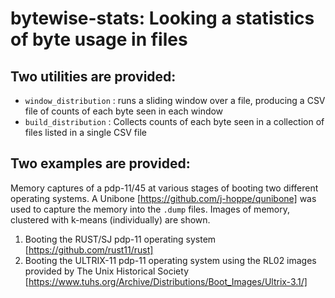 # bytewise-stats: Looking a statistics of byte usage in files

## Two utilities are provided:
* `window_distribution` : runs a sliding window over a file, producing a CSV file of counts of each byte seen in each window
* `build_distribution` : Collects counts of each byte seen in a collection of files listed in a single CSV file

## Two examples are provided:

Memory captures of a pdp-11/45 at various stages of booting two different operating systems.  A Unibone [https://github.com/j-hoppe/qunibone] was used to capture the memory into the `.dump` files.  Images of memory, clustered with k-means (individually) are shown.

1. Booting the RUST/SJ pdp-11 operating system [https://github.com/rust11/rust]
2. Booting the ULTRIX-11 pdp-11 operating system using the RL02 images provided by The Unix Historical Society [https://www.tuhs.org/Archive/Distributions/Boot_Images/Ultrix-3.1/]